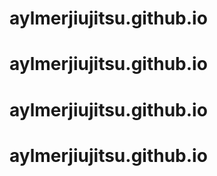 # aylmerjiujitsu.github.io
# aylmerjiujitsu.github.io
# aylmerjiujitsu.github.io
# aylmerjiujitsu.github.io
